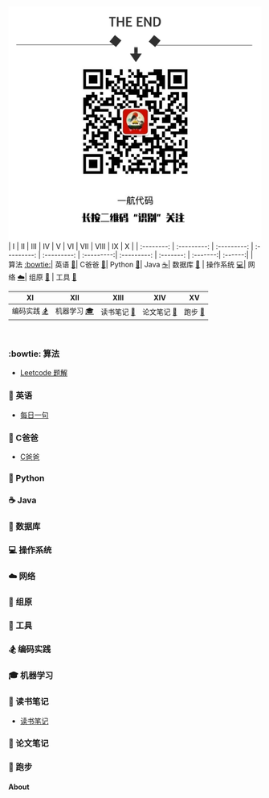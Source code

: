 ![一航代码](./yihangdaima.png)
| Ⅰ | Ⅱ | Ⅲ | Ⅳ | Ⅴ | Ⅵ | Ⅶ | Ⅷ | Ⅸ | Ⅹ |
| :--------: | :---------: | :---------: | :---------: | :---------: | :---------:| :---------: | :-------: | :-------:| :------:|
| 算法 [:bowtie:](#bowtie-算法)| 英语 [:couple:](#couple-英语)| C爸爸 [:grimacing:](#grimacing-C爸爸)| Python [:snake:](#snake-Python)| Java  [:coffee:](#coffee-Java)| 数据库 [:floppy_disk:](#floppy_disk-数据库) | 操作系统 [:computer:](#computer-操作系统)| 网络 [:cloud:](#cloud-网络)| 组原 [:nut_and_bolt:](#nut_and_bolt-组原) | 工具 [:hammer:](#hammer-工具)
<br>

| Ⅺ | Ⅻ | XIII | XIV | XV |
| :--------: | :---------: | :---------: | :---------: | :---------: |
| 编码实践 [:snowboarder:](#snowboarder-编码实践) | 机器学习 [:mortar_board:](#mortar_board-机器学习)|读书笔记 [:memo:](#memo-读书笔记)|论文笔记 [:paperclip:](#paperclip-论文笔记)| 跑步 [:running:](#running-跑步)|
<br>


### :bowtie: 算法
- [Leetcode 题解](https://github.com/Gongyihang/HelloWorld/blob/master/Leetcode/leetcode.md)
### :couple: 英语
- [每日一句](https://github.com/Gongyihang/HelloWorld/blob/master/English/English.md)
### :grimacing: C爸爸
- [C爸爸](https://github.com/Gongyihang/HelloWorld/blob/master/C%2B%2B/C%2B%2B.md)
### :snake: Python
### :coffee: Java
### :floppy_disk: 数据库
### :computer: 操作系统
### :cloud: 网络
### :nut_and_bolt: 组原
### :hammer: 工具 
### :snowboarder: 编码实践
### :mortar_board: 机器学习
### :memo: 读书笔记
- [读书笔记](https://github.com/Gongyihang/HelloWorld/edit/master/Booknotes/Booknote.md)
### :paperclip: 论文笔记
### :running: 跑步
#### About
